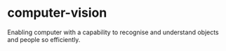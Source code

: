 # computer-vision
Enabling computer with a capability to recognise and understand objects and people so efficiently. 

